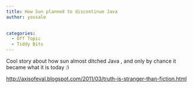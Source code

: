 ```yaml
---
title: How Sun planned to discontinue Java
author: yossale

 
categories:
  - Off Topic
  - Tiddy Bits
---
```

Cool story about how sun almost ditched Java , and only by chance it became what it is today <img src="http://ams18.siteground.eu/~yossale4/wp-includes/images/smilies/simple-smile.png" alt=":)" class="wp-smiley" style="height: 1em; max-height: 1em;" /> 

http://axisofeval.blogspot.com/2011/03/truth-is-stranger-than-fiction.html